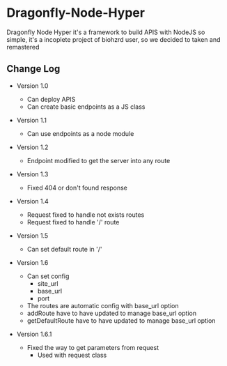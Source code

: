 # Dragonfly-Node-Hyper
 Dragonfly Node Hyper it's a framework to build APIS with NodeJS so simple, it's a incoplete project of biohzrd user, so we decided to taken and remastered


## Change Log

- Version 1.0
	- Can deploy APIS
	- Can create basic endpoints as a JS class

- Version 1.1
	- Can use endpoints as a node module

- Version 1.2
	- Endpoint modified to get the server into any route

- Version 1.3
	- Fixed 404 or don't found response

- Version 1.4
	- Request fixed to handle not exists routes
	- Request fixed to handle '/' route

- Version 1.5
	- Can set default route in '/'

- Version 1.6
	- Can set config
		- site_url
		- base_url
		- port
	- The routes are automatic config with base_url option
	- addRoute have to have updated to manage base_url option
	- getDefaultRoute have to have updated to manage base_url option

- Version 1.6.1
	- Fixed the way to get parameters from request
		- Used with request class
